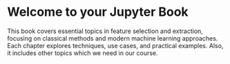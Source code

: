 # Welcome to your Jupyter Book

This book covers essential topics in feature selection and extraction, focusing on classical methods and modern machine learning approaches. Each chapter explores techniques, use cases, and practical examples.
Also, it includes other topics which we need in our course.


